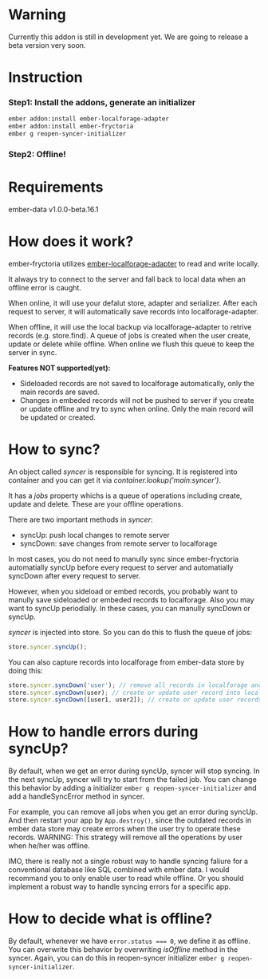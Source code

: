 # Warning
Currently this addon is still in development yet. We are going to release a
beta version very soon.

# Instruction
### Step1: Install the addons, generate an initializer
```bash
ember addon:install ember-localforage-adapter
ember addon:install ember-fryctoria
ember g reopen-syncer-initializer
```
### Step2: Offline!

# Requirements
ember-data v1.0.0-beta.16.1

# How does it work?
ember-fryctoria utilizes [ember-localforage-adapter](https://github.com/genkgo/ember-localforage-adapter/) to read and write locally.

It always try to connect to the server and fall back to local data when an offline error is caught.

When online, it will use your defalut store, adapter and serializer. After each request to server, it will automatically save records into localforage-adapter.

When offline, it will use the local backup via localforage-adapter to retrive records (e.g. store.find). A queue of jobs is created when the user create, update or delete while offline. When online we flush this queue to keep the server in sync.

**Features NOT supported(yet):**
- Sideloaded records are not saved to localforage automatically, only the main
  records are saved.
- Changes in embeded records will not be pushed to server if you create or update offline
  and try to sync when online. Only the main record will be updated or created.


# How to sync?
An object called *syncer* is responsible for syncing. It is registered into
container and you can get it via *container.lookup('main:syncer')*.

It has a *jobs* property whichs is a queue of operations including create, update and delete. These are your offline operations.

There are two important methods in *syncer*:

- syncUp: push local changes to remote server
- syncDown: save changes from remote server to localforage

In most cases, you do not need to manully sync since ember-fryctoria automatially syncUp before every request to server and automatially syncDown after every request to server.

However, when you sideload or embed records, you probably want to manully save sideloaded or embeded records to localforage. Also you may want to syncUp periodially. In these cases, you can manully syncDown or syncUp.

*syncer* is injected into store. So you can do this to flush the queue of jobs:
```javascript
store.syncer.syncUp();
```
You can also capture records into localforage from ember-data store by doing this:
```javascript
store.syncer.syncDown('user'); // remove all records in localforage and save all current user records in localforage
store.syncer.syncDown(user); // create or update user record into localforage
store.syncer.syncDown([user1, user2]); // create or update user records into localforage
```

# How to handle errors during syncUp?
By default, when we get an error during syncUp, syncer will stop syncing. In the
next syncUp, syncer will try to start from the failed job. You can change this
behavior by adding a initializer  ```ember g reopen-syncer-initializer```
and add a handleSyncError method in syncer.

For example, you can remove all jobs when you get an error during syncUp. And
then restart your app by ```App.destroy()```,
since the outdated records in ember data store may create
errors when the user try to operate these records.
WARNING: This strategy will remove all the operations by user when he/her
was offline.

IMO, there is really not a single robust way to handle syncing faliure for
a conventional database like SQL combined with ember data. I would recommand you
to only enable user to read while offline. Or you should implement a robust way
to handle syncing errors for a specific app.

# How to decide what is offline?
By default, whenever we have ```error.status === 0```, we define it as offline.
You can overwrite this behavior by overwriting *isOffline* method in the syncer.
Again, you can do this in reopen-syncer initializer ```ember g reopen-syncer-initializer```.
